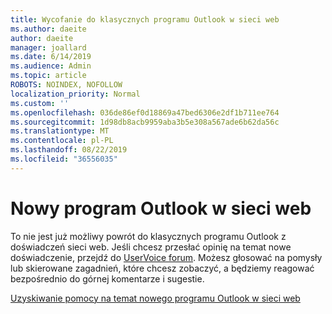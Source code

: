 ```yaml
---
title: Wycofanie do klasycznych programu Outlook w sieci web
ms.author: daeite
author: daeite
manager: joallard
ms.date: 6/14/2019
ms.audience: Admin
ms.topic: article
ROBOTS: NOINDEX, NOFOLLOW
localization_priority: Normal
ms.custom: ''
ms.openlocfilehash: 036de86ef0d18869a47bed6306e2df1b711ee764
ms.sourcegitcommit: 1d98db8acb9959aba3b5e308a567ade6b62da56c
ms.translationtype: MT
ms.contentlocale: pl-PL
ms.lasthandoff: 08/22/2019
ms.locfileid: "36556035"
---
```

# <a name="the-new-outlook-on-the-web"></a>Nowy program Outlook w sieci web

To nie jest już możliwy powrót do klasycznych programu Outlook z doświadczeń sieci web. Jeśli chcesz przesłać opinię na temat nowe doświadczenie, przejdź do [UserVoice forum](https://outlook.uservoice.com/forums/313228--outlook-on-the-web-office-365). Możesz głosować na pomysły lub skierowane zagadnień, które chcesz zobaczyć, a będziemy reagować bezpośrednio do górnej komentarze i sugestie.

[Uzyskiwanie pomocy na temat nowego programu Outlook w sieci web](https://support.office.com/article/017014cd-2ad0-41ab-8473-6bd8c349d4f8)